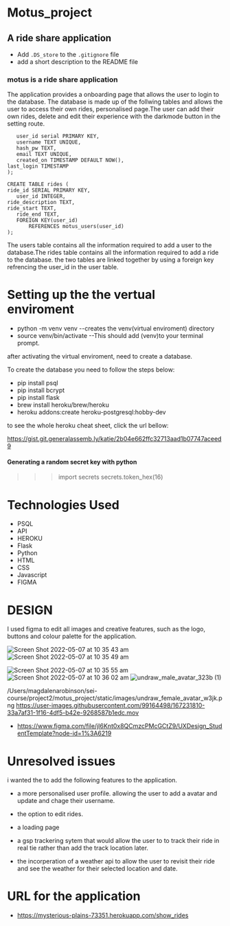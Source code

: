 # Motus_project
## A ride share application 
- Add `.DS_store` to the `.gitignore` file
- add a short description to the README file
### motus is a ride share application
The application provides a onboarding page that allows the  user to login to the database. The database is made up of the follwing tables and allows the user to access their own rides, personalised page.The user can add their own rides, delete and edit their experience with the darkmode button in the setting route. 

 ``` CREATE TABLE motus_users (
	user_id serial PRIMARY KEY,
	username TEXT UNIQUE,
	hash_pw TEXT,
	email TEXT UNIQUE,
	created_on TIMESTAMP DEFAULT NOW(),
 last_login TIMESTAMP 
);

CREATE TABLE rides (
 ride_id SERIAL PRIMARY KEY,
	user_id INTEGER,
 ride_description TEXT,
 ride_start TEXT,
	ride_end TEXT,
	FOREIGN KEY(user_id) 
		REFERENCES motus_users(user_id)
);
```
The users table contains all the information required to add a user to the database.The rides table contains all the information required to add a ride to the database. the two tables are linked together by using a foreign key refrencing the user_id in the user table. 

# Setting up the the vertual enviroment

- python -m venv venv
--creates the venv(virtual enviroment) directory
- source venv/bin/activate
--This should add (venv)to your terminal prompt.

after activating the virtual enviroment, need to create a database. 

To create the database you need to follow the steps below:
- pip install psql
- pip install bcrypt
- pip install flask
- brew install heroku/brew/heroku
- heroku addons:create heroku-postgresql:hobby-dev

to see the whole heroku cheat sheet, click the url bellow:

https://gist.git.generalassemb.ly/katie/2b04e662ffc32713aad1b07747aceed9
#### Generating a random secret key with python
>>> import secrets
>>> secrets.token_hex(16)


# Technologies Used 

- PSQL 
- API
- HEROKU 
- Flask 
- Python
- HTML 
- CSS
- Javascript
- FIGMA 

# DESIGN 
 I used figma to edit all images and creative features, such as the logo, buttons and colour palette for the application. 
 
 ![Screen Shot 2022-05-07 at 10 35 43 am](https://user-images.githubusercontent.com/99164498/167231743-ec021a16-019d-4893-a01e-24b0cd2a6311.png)
![Screen Shot 2022-05-07 at 10 35 49 am](https://user-images.githubusercontent.com/99164498/167231746-c0491af3-a120-4acb-9fb5-0f40c5de5b1e.png)

![Screen Shot 2022-05-07 at 10 35 55 am](https://user-images.githubusercontent.com/99164498/167231750-f3ec54ed-58e5-44a6-bcaa-fa73e4be7536.png)
![Screen Shot 2022-05-07 at 10 36 02 am](https://user-images.githubusercontent.com/99164498/167231753-eebf69bb-92ba-49e8-8cf9-722f82480d0f.png)
![undraw_male_avatar_323b (1)](https://user-images.githubusercontent.com/99164498/167231893-4840a03c-3b3b-4efc-a81a-42d9d83d6c83.png)

/Users/magdalenarobinson/sei-course/project2/motus_project/static/images/undraw_female_avatar_w3jk.png
https://user-images.githubusercontent.com/99164498/167231810-33a7af31-1f16-4df5-b42e-9268587b1edc.mov


- https://www.figma.com/file/jI6Knt0x8QCmzcPMcGCtZ9/UXDesign_StudentTemplate?node-id=1%3A6219
# Unresolved issues 
i wanted the to add the following features to the application.

- a more personalised user profile. allowing the user to add a avatar and update and chage their username. 

- the option to edit rides. 

- a loading page 

- a gsp trackering sytem that would allow the user to to track their ride in real tie rather than add the track location later. 

- the incorperation of a weather api to allow the user to revisit their ride and see the weather for their selected location and date. 

# URL for the application 
- https://mysterious-plains-73351.herokuapp.com/show_rides
